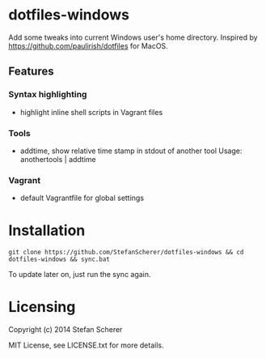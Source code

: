 # dotfiles-windows

Add some tweaks into current Windows user's home directory.
Inspired by <https://github.com/paulirish/dotfiles> for MacOS.

## Features
### Syntax highlighting

* highlight inline shell scripts in Vagrant files

### Tools

* addtime, show relative time stamp in stdout of another tool
  Usage: anothertools | addtime

### Vagrant

* default Vagrantfile for global settings

# Installation
    git clone https://github.com/StefanScherer/dotfiles-windows && cd dotfiles-windows && sync.bat

To update later on, just run the sync again.

# Licensing
Copyright (c) 2014 Stefan Scherer

MIT License, see LICENSE.txt for more details.
